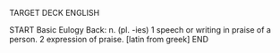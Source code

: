 TARGET DECK
ENGLISH

START
Basic
Eulogy
Back: n. (pl. -ies) 1 speech or writing in praise of a person. 2 expression of praise. [latin from greek]
END
